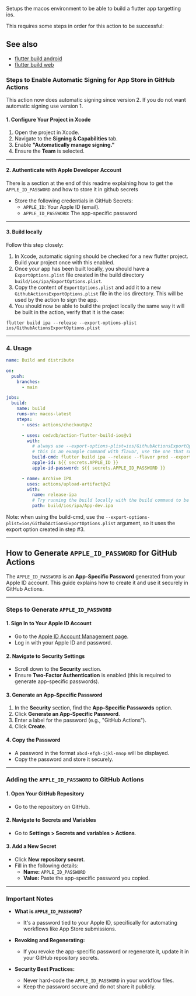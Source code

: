 


Setups the macos environment to be able to build a flutter app targetting ios. 

This requires some steps in order for this action to be successful:

## See also

  - [flutter build android](https://github.com/cedvdb/action-flutter-build-android)
  - [flutter build web](https://github.com/cedvdb/action-flutter-build-web)



### Steps to Enable Automatic Signing for App Store in GitHub Actions

This action now does automatic signing since version 2. If you do not want automatic signing use version 1.


#### 1. Configure Your Project in Xcode
1. Open the project in Xcode.
2. Navigate to the **Signing & Capabilities** tab.
3. Enable **"Automatically manage signing."**
4. Ensure the **Team** is selected.

---

#### 2. Authenticate with Apple Developer Account 

There is a section at the end of this readme explaining how to get the `APPLE_ID_PASSWORD` and how to store it in github secrets

- Store the following credentials in GitHub Secrets:
  - `APPLE_ID`: Your Apple ID (email).
  - `APPLE_ID_PASSWORD`: The app-specific password 


---

#### 3. Build locally

Follow this step closely:

1. In Xcode, automatic signing should be checked for a new flutter project. Build your project once with this enabled.
2. Once your app has been built locally, you should have a `ExportOptions.plist` file created in the build directory `build/ios/ipa/ExportOptions.plist`. 
3. Copy the content of `ExportOptions.plist` and add it to a new `GithubActionsExportOptions.plist` file in the ios directory. This will be used by the action to sign the app.
4. You should now be able to build the project locally the same way it will be built in the action, verify that it is the case:

```
flutter build ipa --release --export-options-plist ios/GithubActionsExportOptions.plist
```

---

### 4. Usage


```yaml
name: Build and distribute

on:
  push:
    branches:
      - main

jobs:
  build:
    name: build
    runs-on: macos-latest
    steps:
      - uses: actions/checkout@v2

      - uses: cedvdb/action-flutter-build-ios@v1
        with:
          # always use --export-options-plist=ios/GithubActionsExportOptions.plist
          # this is an example command with flavor, use the one that suits your need.
          build-cmd: flutter build ipa --release --flavor prod --export-options-plist=ios/GithubActionsExportOptions.plist
          apple-id: ${{ secrets.APPLE_ID }}
          apple-id-password: ${{ secrets.APPLE_ID_PASSWORD }}

      - name: Archive IPA
        uses: actions/upload-artifact@v2
        with:
          name: release-ipa
          # Try running the build locally with the build command to be sure of this path
          path: build/ios/ipa/App-dev.ipa
```

Note: when using the build-cmd, use the `--export-options-plist=ios/GithubActionsExportOptions.plist` argument, so it uses the export option created in step #3.

---

## How to Generate `APPLE_ID_PASSWORD` for GitHub Actions

The `APPLE_ID_PASSWORD` is an **App-Specific Password** generated from your Apple ID account. This guide explains how to create it and use it securely in GitHub Actions.

---

### Steps to Generate `APPLE_ID_PASSWORD`

#### 1. Sign In to Your Apple ID Account
- Go to the [Apple ID Account Management page](https://appleid.apple.com/).
- Log in with your Apple ID and password.

#### 2. Navigate to Security Settings
- Scroll down to the **Security** section.
- Ensure **Two-Factor Authentication** is enabled (this is required to generate app-specific passwords).

#### 3. Generate an App-Specific Password
1. In the **Security** section, find the **App-Specific Passwords** option.
2. Click **Generate an App-Specific Password**.
3. Enter a label for the password (e.g., "GitHub Actions").
4. Click **Create**.

#### 4. Copy the Password
- A password in the format `abcd-efgh-ijkl-mnop` will be displayed.
- Copy the password and store it securely.

---

### Adding the `APPLE_ID_PASSWORD` to GitHub Actions

#### 1. Open Your GitHub Repository
- Go to the repository on GitHub.

#### 2. Navigate to Secrets and Variables
- Go to **Settings > Secrets and variables > Actions**.

#### 3. Add a New Secret
- Click **New repository secret**.
- Fill in the following details:
  - **Name:** `APPLE_ID_PASSWORD`
  - **Value:** Paste the app-specific password you copied.

---

### Important Notes

- **What is `APPLE_ID_PASSWORD`?**
  - It's a password tied to your Apple ID, specifically for automating workflows like App Store submissions.

- **Revoking and Regenerating:**
  - If you revoke the app-specific password or regenerate it, update it in your GitHub repository secrets.

- **Security Best Practices:**
  - Never hard-code the `APPLE_ID_PASSWORD` in your workflow files.
  - Keep the password secure and do not share it publicly.


